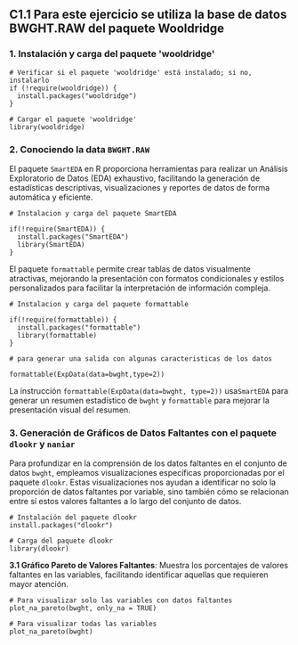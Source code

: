 ## C1.1 Para este ejercicio se utiliza la base de datos BWGHT.RAW del paquete Wooldridge

### 1. Instalación y carga del paquete 'wooldridge'
```
# Verificar si el paquete 'wooldridge' está instalado; si no, instalarlo
if (!require(wooldridge)) {
  install.packages("wooldridge")
}

# Cargar el paquete 'wooldridge'
library(wooldridge)

```
### 2. Conociendo la data `BWGHT.RAW`

El paquete `SmartEDA` en R proporciona herramientas para realizar un Análisis Exploratorio de Datos (EDA) exhaustivo, facilitando la generación de estadísticas descriptivas, visualizaciones y reportes de datos de forma automática y eficiente.
```
# Instalacion y carga del paquete SmartEDA

if(!require(SmartEDA)) {
  install.packages("SmartEDA")
  library(SmartEDA)
}
```
El paquete `formattable` permite crear tablas de datos visualmente atractivas, mejorando la presentación con formatos condicionales y estilos personalizados para facilitar la interpretación de información compleja.
```
# Instalacion y carga del paquete formattable

if(!require(formattable)) {
  install.packages("formattable")
  library(formattable)
}
```
```
# para generar una salida con algunas caracteristicas de los datos

formattable(ExpData(data=bwght,type=2))
```
La instrucción `formattable(ExpData(data=bwght, type=2))` usa`SmartEDA` para generar un resumen estadístico de `bwght` y `formattable` para mejorar la presentación visual del resumen.

### 3. Generación de Gráficos de Datos Faltantes con el paquete `dlookr` y  `naniar`
Para profundizar en la comprensión de los datos faltantes en el conjunto de datos `bwght`, empleamos visualizaciones específicas proporcionadas por el paquete `dlookr`. Estas visualizaciones nos ayudan a identificar no solo la proporción de datos faltantes por variable, sino también cómo se relacionan entre sí estos valores faltantes a lo largo del conjunto de datos.

```
# Instalación del paquete dlookr
install.packages("dlookr")

# Carga del paquete dlookr
library(dlookr)
```

**3.1 Gráfico Pareto de Valores Faltantes**: Muestra los porcentajes de valores faltantes en las variables, facilitando identificar aquellas que requieren mayor atención.
```
# Para visualizar solo las variables con datos faltantes
plot_na_pareto(bwght, only_na = TRUE)

# Para visualizar todas las variables
plot_na_pareto(bwght)
```


